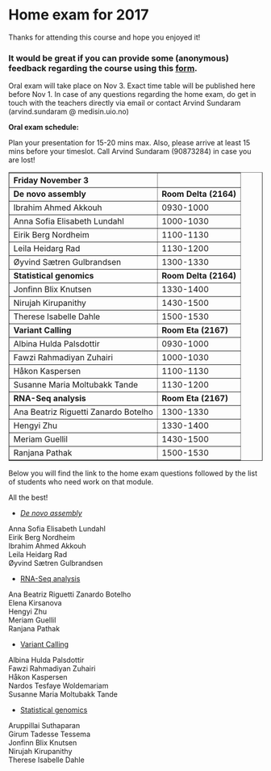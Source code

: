 # Home exam for 2017

Thanks for attending this course and hope you enjoyed it!

### It would be great if you can provide some (anonymous) feedback regarding the course using this [form](https://skjema.uio.no/88320).

Oral exam will take place on Nov 3. Exact time table will be published here before Nov 1.
In case of any questions regarding the home exam, do get in touch with the teachers directly via email or contact Arvind Sundaram (arvind.sundaram @ medisin.uio.no)



**Oral exam schedule:**

Plan your presentation for 15-20 mins max. 
Also, please arrive at least 15 mins before your timeslot. Call Arvind Sundaram (90873284) in case you are lost!

<table border="1">
<thead>
<tr class="header">
<th align="left">Friday November 3</th>
<th align="left"></th>
</tr>
</thead>
<tbody>
<tr class="odd">
<td align="left"><strong>De novo assembly</strong></td>
<td align="left"><strong>Room Delta (2164)</strong></td>
</tr>
<tr class="even">
<td align="left">Ibrahim Ahmed Akkouh</td>
<td align="left">0930-1000</td>
</tr>
<tr class="even">
<td align="left">Anna Sofia Elisabeth Lundahl</td>
<td align="left">1000-1030</td>
</tr>
<tr class="even">
<td align="left">Eirik Berg Nordheim</td>
<td align="left">1100-1130</td>
</tr>
<tr class="even">
<td align="left">Leila Heidarg Rad</td>
<td align="left">1130-1200</td>
</tr>
<tr class="even">
<td align="left">Øyvind Sætren Gulbrandsen</td>
<td align="left">1300-1330</td>
</tr>

<tr class="odd">
<td align="left"><strong>Statistical genomics</strong></td>
<td align="left"><strong>Room Delta (2164)</strong></td>
</tr>
<tr class="even">
<td align="left">Jonfinn Blix Knutsen</td>
<td align="left">1330-1400</td>
</tr>
<tr class="even">
<td align="left">Nirujah Kirupanithy</td>
<td align="left">1430-1500</td>
</tr>
<tr class="even">
<td align="left">Therese Isabelle Dahle</td>
<td align="left">1500-1530</td>
</tr>


<tr class="odd">
<td align="left"><strong>Variant Calling</strong></td>
<td align="left"><strong>Room Eta (2167)</strong></td>
</tr>
<tr class="even">
<td align="left">Albina Hulda Palsdottir</td>
<td align="left">0930-1000</td>
</tr>
<tr class="even">
<td align="left">Fawzi Rahmadiyan Zuhairi</td>
<td align="left">1000-1030</td>
</tr>
<tr class="even">
<td align="left">Håkon Kaspersen</td>
<td align="left">1100-1130</td>
</tr>
<tr class="even">
<td align="left">Susanne Maria Moltubakk Tande</td>
<td align="left">1130-1200</td>
</tr>

<tr class="odd">
<td align="left"><strong>RNA-Seq analysis</strong></td>
<td align="left"><strong>Room Eta (2167)</strong></td>
</tr>
<tr class="even">
<td align="left">Ana Beatriz Riguetti Zanardo Botelho</td>
<td align="left">1300-1330</td>
</tr>
<tr class="even">
<td align="left">Hengyi Zhu</td>
<td align="left">1330-1400</td>
</tr>
<tr class="even">
<td align="left">Meriam Guellil</td>
<td align="left">1430-1500</td>
</tr>
<tr class="even">
<td align="left">Ranjana Pathak</td>
<td align="left">1500-1530</td>
</tr>

 </tbody>
</table>
<p><p>
  
Below you will find the link to the home exam questions followed by the list of students who need work on that module.

All the best!

* [*De novo assembly*](https://github.com/lexnederbragt/INF-BIOx121/raw/2017/misc/Denovo_home_exam_2017.pdf)

Anna Sofia Elisabeth Lundahl<br>
Eirik Berg Nordheim<br>
Ibrahim Ahmed Akkouh<br>
Leila Heidarg Rad<br>
Øyvind Sætren Gulbrandsen<br>

* [RNA-Seq analysis](https://github.com/lexnederbragt/INF-BIOx121/raw/2017/misc/RNAseq_home_exam_2017.pdf)  

Ana Beatriz Riguetti Zanardo Botelho<br>
Elena Kirsanova<br>
Hengyi Zhu<br>
Meriam Guellil<br>
Ranjana Pathak<br>

* [Variant Calling](https://github.com/lexnederbragt/INF-BIOx121/raw/2017/misc/VC_home_exam_2017.pdf)  

Albina Hulda Palsdottir<br>
Fawzi Rahmadiyan Zuhairi<br>
Håkon Kaspersen<br>
Nardos Tesfaye Woldemariam<br>
Susanne Maria Moltubakk Tande<br>

* [Statistical genomics](https://github.com/lexnederbragt/INF-BIOx121/raw/2017/misc/StatisticalGenomics_home_exam_2017.pdf)  

Aruppillai Suthaparan<br>
Girum Tadesse Tessema<br>
Jonfinn Blix Knutsen<br>
Nirujah Kirupanithy<br>
Therese Isabelle Dahle<br>
